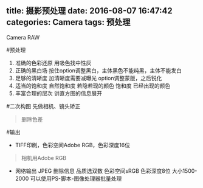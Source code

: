 title: 摄影预处理
date: 2016-08-07 16:47:42
categories: Camera
tags: 预处理
---

<!--more-->
Camera RAW

#预处理
1. 准确的色彩还原
用吸色找中性灰
2. 正确的黑白场
按住option调整黑白，主体黑色不能纯黑，主体不能发白
3. 足够的清晰度
加清晰度需要减曝光
option调整蒙版，之后锐化
4. 适当的饱和度
自然饱和度 若隐若现的颜色
饱和度 已经出现的颜色
5. 丰富合理的层次
讲直方图的信息展开

#二次构图
先做相机、镜头矫正
> 删除色差

#输出
- TIFF印刷，色彩空间Adobe RGB，色彩深度16位
> 相机用Adobe RGB

- 网络输出
JPEG 删除信息 品质选双数
色彩空间sRGB 色彩深度8位 大小1500-2000
可以使用PS-脚本-图像处理器批量处理
